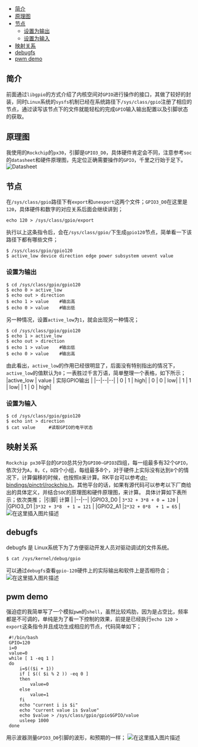 ﻿<!-- TOC -->
- [简介](#简介)
- [原理图](#原理图)
- [节点](#节点)
    - [设置为输出](#设置为输出)
    - [设置为输入](#设置为输入)
- [映射关系](#映射关系)
- [debugfs](#debugfs)
- [pwm demo](#pwm-demo)
<!-- /TOC -->

## 简介

前面通过`libgpio`的方式介绍了内核空间对`GPIO`进行操作的接口，其做了较好的封装，同时`Linux`系统的`sysfs`机制已经在系统路径下`/sys/class/gpio`注册了相应的节点，通过读写该节点下的文件就能轻松的完成`GPIO`输入输出配置以及引脚状态的获取。

## 原理图
我使用的`Rockchip`的`px30`，引脚是`GPIO3_D0`，具体硬件肯定会不同，注意参考`soc`的`datasheet`和硬件原理图，先定位正确需要操作的`GPIO`，千里之行始于足下。
![Datasheet](https://img-blog.csdnimg.cn/20190504161951205.png?x-oss-process=image/watermark,type_ZmFuZ3poZW5naGVpdGk,shadow_10,text_aHR0cHM6Ly9ibG9nLmNzZG4ubmV0L3UwMTA2MzIxNjU=,size_16,color_FFFFFF,t_70)
## 节点
在`/sys/class/gpio`路径下有`export`和`unexport`这两个文件；`GPIO3_D0`在这里是`120`，具体硬件和数字的对应关系后面会继续讲到；
```shell
echo 120 > /sys/class/gpio/export
```
执行以上这条指令后，会在`/sys/class/gpio/`下生成`gpio120`节点，简单看一下该路径下都有哪些文件；

```shell
$ /sys/class/gpio/gpio120
$ active_low device direction edge power subsystem uevent value
```
### 设置为输出
```shell
$ cd /sys/class/gpio/gpio120
$ echo 0 > active_low
$ echo out > direction
$ echo 1 > value	#输出高
$ echo 0 > value	#输出低
```
另一种情况，设置`active_low`为`1`，就会出现另一种情况；
```shell
$ cd /sys/class/gpio/gpio120
$ echo 1 > active_low
$ echo out > direction
$ echo 1 > value	#输出低
$ echo 0 > value	#输出高
```
由此看出，`active_low`的作用已经很明显了，后面没有特别指出的情况下，`active_low`的值默认为`0`；一表胜过千言万语，简单整理一个表格，如下所示；
|active_low  | value | 实际GPIO输出  |
|--|--|--|
| 0 | 1 | high|
| 0 | 0 | low|
| 1 | 1 | low|
| 1 | 0 | high|

### 设置为输入
```shell
$ cd /sys/class/gpio/gpio120
$ echo int > direction
$ cat value 	#读取GPIO的电平状态
```
## 映射关系
`Rockchip px30`平台的`GPIO`总共分为`GPIO0~GPIO3`四组，每一组最多有32个`GPIO`，依次分为`A`，`B`，`C`，`D`四个小组，每组最多8个，对于硬件上实际没有达到`8`个的情况下，计算偏移的时候，也按照`8`来计算。RK平台可以参考[dt-bindings/pinctrl/rockchip.h](https://github.com/rockchip-linux/kernel/blob/develop-4.4/include/dt-bindings/pinctrl/rockchip.h)。其他平台的话，如果有源代码可以参考以下厂商给出的具体定义，并结合`SOC`的原理图和硬件原理图，来计算。
具体计算如下表所示；依次类推；
|引脚| 计算 |
|--|--|
|GPIO3_D0  | `3*32 + 3*8 + 0 = 120` |
|GPIO3_D1 |`3*32 + 3*8  + 1 = 121` |
|GPIO2_A1 |`2*32 + 0*8  + 1 = 65` |
![在这里插入图片描述](https://img-blog.csdnimg.cn/20190504164651732.png?x-oss-process=image/watermark,type_ZmFuZ3poZW5naGVpdGk,shadow_10,text_aHR0cHM6Ly9ibG9nLmNzZG4ubmV0L3UwMTA2MzIxNjU=,size_16,color_FFFFFF,t_70)
## debugfs
debugfs 是 Linux系统下为了方便驱动开发人员对驱动调试的文件系统。
```shell
$ cat /sys/kernel/debug/gpio
```
可以通过`debugfs`查看`gpio-120`硬件上的实际输出和软件上是否相符合；
![在这里插入图片描述](https://img-blog.csdnimg.cn/20190504165210723.png?x-oss-process=image/watermark,type_ZmFuZ3poZW5naGVpdGk,shadow_10,text_aHR0cHM6Ly9ibG9nLmNzZG4ubmV0L3UwMTA2MzIxNjU=,size_16,color_FFFFFF,t_70)
## pwm demo 
强迫症的我简单写了一个模拟`pwm`的`shell`，虽然比较鸡肋，因为是占空比，频率都是不可调的，单纯是为了看一下控制的效果，前提是已经执行`echo 120 > export`这条指令并且成功生成相应的节点，代码简单如下；
```shell
 #!/bin/bash
 GPIO=120
 i=0
 value=0
 while [ 1 -eq 1 ]
 do
     i=$(($i + 1))
     if [ $(( $i % 2 )) -eq 0 ]
     then
         value=0
     else
         value=1
     fi
     echo "current i is $i"
     echo "current value is $value"
     echo $value > /sys/class/gpio/gpio$GPIO/value
     usleep 1000
 done
```
用示波器测量`GPIO3_D0`引脚的波形，和预期的一样；
![在这里插入图片描述](https://img-blog.csdnimg.cn/20190504170152293.png?x-oss-process=image/watermark,type_ZmFuZ3poZW5naGVpdGk,shadow_10,text_aHR0cHM6Ly9ibG9nLmNzZG4ubmV0L3UwMTA2MzIxNjU=,size_16,color_FFFFFF,t_70)
